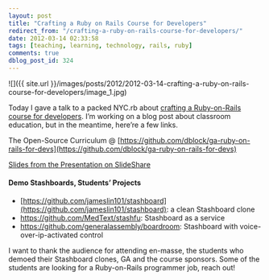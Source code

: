```yaml
---
layout: post
title: "Crafting a Ruby on Rails Course for Developers"
redirect_from: "/crafting-a-ruby-on-rails-course-for-developers/"
date: 2012-03-14 02:33:58
tags: [teaching, learning, technology, rails, ruby]
comments: true
dblog_post_id: 324
---
```

![]({{ site.url }}/images/posts/2012/2012-03-14-crafting-a-ruby-on-rails-course-for-developers/image_1.jpg)

Today I gave a talk to a packed NYC.rb about [crafting a Ruby-on-Rails course for developers](https://www.meetup.com/NYC-rb/events/46696902/). I’m working on a blog post about classroom education, but in the meantime, here’re a few links.

The Open-Source Curriculum @ [https://github.com/dblock/ga-ruby-on-rails-for-devs](https://github.com/dblock/ga-ruby-on-rails-for-devs)

[Slides from the Presentation on SlideShare](https://www.slideshare.net/dblockdotorg/crafting-a-rubyonrails-course-for-developers)

#### Demo Stashboards, Students’ Projects

- [https://github.com/jameslin101/stashboard](https://github.com/jameslin101/stashboard): a clean Stashboard clone
- https://github.com/MedText/stashfu: Stashboard as a service
- https://github.com/generalassembly/boardroom: Stashboard with voice-over-ip-activated control

I want to thank the audience for attending en-masse, the students who demoed their Stashboard clones, GA and the course sponsors. Some of the students are looking for a Ruby-on-Rails programmer job, reach out!
